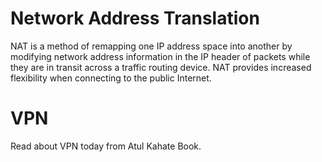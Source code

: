 # Network Address Translation
NAT is a method of remapping one IP address space into another by modifying network address information in the IP header of packets while they are in transit across a traffic routing device.
NAT provides increased flexibility when connecting to the public Internet.
# VPN
Read about VPN today from Atul Kahate Book.
